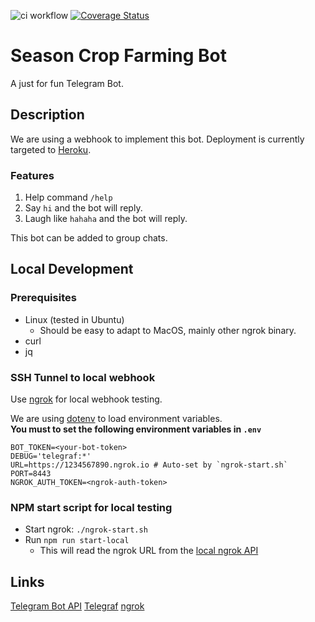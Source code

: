 ![ci workflow](https://github.com/manedev79/season-crop-farming-bot/actions/workflows/ci.yml/badge.svg)
[![Coverage Status](https://coveralls.io/repos/github/manedev79/season-crop-farming-bot/badge.svg?branch=main)](https://coveralls.io/github/manedev79/season-crop-farming-bot?branch=main)

# Season Crop Farming Bot

A just for fun Telegram Bot.

## Description

We are using a webhook to implement this bot. Deployment is currently targeted to [Heroku](https://heroku.com).

### Features

1. Help command `/help`
2. Say `hi` and the bot will reply.
3. Laugh like `hahaha` and the bot will reply.

This bot can be added to group chats.

## Local Development

### Prerequisites

* Linux (tested in Ubuntu)
    * Should be easy to adapt to MacOS, mainly other ngrok binary.
* curl
* jq

### SSH Tunnel to local webhook

Use [ngrok](https://ngrok.com) for local webhook testing.  


We are using [dotenv](https://www.npmjs.com/package/dotenv) to load environment variables.  
__You must to set the following environment variables in `.env`__

```
BOT_TOKEN=<your-bot-token>
DEBUG='telegraf:*'
URL=https://1234567890.ngrok.io # Auto-set by `ngrok-start.sh`
PORT=8443
NGROK_AUTH_TOKEN=<ngrok-auth-token>
```

### NPM start script for local testing

* Start ngrok: `./ngrok-start.sh`
* Run `npm run start-local`
    * This will read the ngrok URL from the [local ngrok API](http://localhost:4040)

## Links

[Telegram Bot API](https://core.telegram.org/bots/api)
[Telegraf](https://github.com/telegraf)
[ngrok](https://ngrok.com)